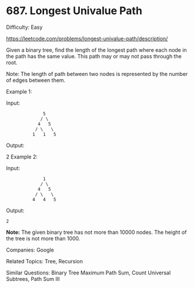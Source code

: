 # 687. Longest Univalue Path

Difficulty: Easy

https://leetcode.com/problems/longest-univalue-path/description/

Given a binary tree, find the length of the longest path where each node in the path has the same value. This path may or may not pass through the root.

Note: The length of path between two nodes is represented by the number of edges between them.

Example 1:

Input:
```
              5
             / \
            4   5
           / \   \
          1   1   5
```
Output:

2
Example 2:

Input:
```
              1
             / \
            4   5
           / \   \
          4   4   5
```
Output:
```
2
```
**Note:** The given binary tree has not more than 10000 nodes. The height of the tree is not more than 1000.

Companies: Google

Related Topics: Tree, Recursion

Similar Questions: Binary Tree Maximum Path Sum, Count Universal Subtrees, Path Sum III
